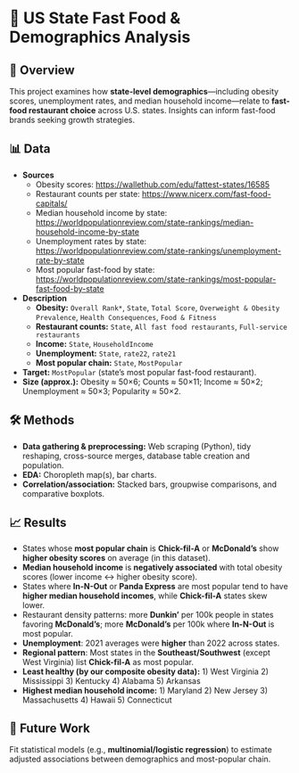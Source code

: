 # 🍔 US State Fast Food & Demographics Analysis

## 📌 Overview
This project examines how **state-level demographics**—including obesity scores, unemployment rates, and median household income—relate to **fast-food restaurant choice** across U.S. states. Insights can inform fast-food brands seeking growth strategies.

## 📊 Data
- **Sources**
  - Obesity scores: https://wallethub.com/edu/fattest-states/16585
  - Restaurant counts per state: https://www.nicerx.com/fast-food-capitals/
  - Median household income by state: https://worldpopulationreview.com/state-rankings/median-household-income-by-state
  - Unemployment rates by state: https://worldpopulationreview.com/state-rankings/unemployment-rate-by-state
  - Most popular fast-food by state: https://worldpopulationreview.com/state-rankings/most-popular-fast-food-by-state
- **Description**
  - **Obesity:** `Overall Rank*`, `State`, `Total Score`, `Overweight & Obesity Prevalence`, `Health Consequences`, `Food & Fitness`
  - **Restaurant counts:** `State`, `All fast food restaurants`, `Full-service restaurants`
  - **Income:** `State`, `HouseholdIncome`
  - **Unemployment:** `State`, `rate22`, `rate21`
  - **Most popular chain:** `State`, `MostPopular`
- **Target:** `MostPopular` (state’s most popular fast-food restaurant).
- **Size (approx.):** Obesity ≈ 50×6; Counts ≈ 50×11; Income ≈ 50×2; Unemployment ≈ 50×3; Popularity ≈ 50×2.

## 🛠️ Methods
- **Data gathering & preprocessing:** Web scraping (Python), tidy reshaping, cross-source merges, database table creation and population.
- **EDA:** Choropleth map(s), bar charts.
- **Correlation/association:** Stacked bars, groupwise comparisons, and comparative boxplots.

## 📈 Results
- States whose **most popular chain** is **Chick-fil-A** or **McDonald’s** show **higher obesity scores** on average (in this dataset).
- **Median household income** is **negatively associated** with total obesity scores (lower income ↔ higher obesity score).
- States where **In-N-Out** or **Panda Express** are most popular tend to have **higher median household incomes**, while **Chick-fil-A** states skew lower.
- Restaurant density patterns: more **Dunkin’** per 100k people in states favoring **McDonald’s**; more **McDonald’s** per 100k where **In-N-Out** is most popular.
- **Unemployment**: 2021 averages were **higher** than 2022 across states.
- **Regional pattern**: Most states in the **Southeast/Southwest** (except West Virginia) list **Chick-fil-A** as most popular.
- **Least healthy (by our composite obesity data):** 1) West Virginia  2) Mississippi  3) Kentucky  4) Alabama  5) Arkansas
- **Highest median household income:** 1) Maryland  2) New Jersey  3) Massachusetts  4) Hawaii  5) Connecticut

## 📌 Future Work
Fit statistical models (e.g., **multinomial/logistic regression**) to estimate adjusted associations between demographics and most-popular chain.
